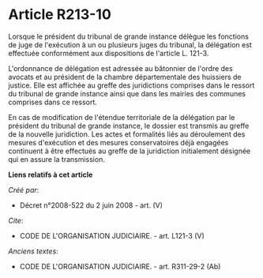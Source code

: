 # Article R213-10

Lorsque le président du tribunal de grande instance délègue les fonctions de juge de l'exécution à un ou plusieurs juges du
tribunal, la délégation est effectuée conformément aux dispositions de l'article L. 121-3.

L'ordonnance de délégation est adressée au bâtonnier de l'ordre des avocats et au président de la chambre départementale des
huissiers de justice. Elle est affichée au greffe des juridictions comprises dans le ressort du tribunal de grande instance
ainsi que dans les mairies des communes comprises dans ce ressort.

En cas de modification de l'étendue territoriale de la délégation par le président du tribunal de grande instance, le dossier
est transmis au greffe de la nouvelle juridiction. Les actes et formalités liés au déroulement des mesures d'exécution et des
mesures conservatoires déjà engagées continuent à être effectués au greffe de la juridiction initialement désignée qui en
assure la transmission.

**Liens relatifs à cet article**

_Créé par_:

  - Décret n°2008-522 du 2 juin 2008 - art. (V)

_Cite_:

  - CODE DE L'ORGANISATION JUDICIAIRE. - art. L121-3 (V)

_Anciens textes_:

  - CODE DE L'ORGANISATION JUDICIAIRE. - art. R311-29-2 (Ab)
